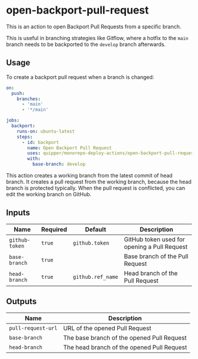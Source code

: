 # open-backport-pull-request

This is an action to open Backport Pull Requests from a specific branch.

This is useful in branching strategies like Gitflow, where a hotfix to the `main` branch needs to be backported to the `develop` branch afterwards.

## Usage

To create a backport pull request when a branch is changed:

```yaml
on:
  push:
    branches:
      - 'main'
      - '*/main'

jobs:
  backport:
    runs-on: ubuntu-latest
    steps:
      - id: backport
        name: Open Backport Pull Request
        uses: quipper/monorepo-deploy-actions/open-backport-pull-request@v1
        with:
          base-branch: develop
```

This action creates a working branch from the latest commit of head branch.
It creates a pull request from the working branch, because the head branch is protected typically.
When the pull request is conflicted, you can edit the working branch on GitHub.

## Inputs

| Name           | Required | Default           | Description                                  |
| -------------- | -------- | ----------------- | -------------------------------------------- |
| `github-token` | `true`   | `github.token`    | GitHub token used for opening a Pull Request |
| `base-branch`  | `true`   |                   | Base branch of the Pull Request              |
| `head-branch`  | `true`   | `github.ref_name` | Head branch of the Pull Request              |

## Outputs

| Name               | Description                                |
| ------------------ | ------------------------------------------ |
| `pull-request-url` | URL of the opened Pull Request             |
| `base-branch`      | The base branch of the opened Pull Request |
| `head-branch`      | The head branch of the opened Pull Request |

